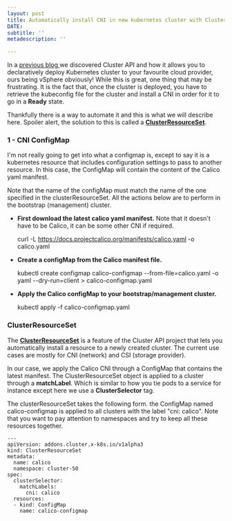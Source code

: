 ```yaml
---
layout: post
title: Automatically install CNI in new kubernetes cluster with Cluster API
DATE: 
subtitle: ''
metadescription: ''

---
```

In a [previous blog ](https://www.vxav.fr/2021-11-21-understanding-kubernetes-cluster-api-provider-vsphere-capv/)we discovered Cluster API and how it allows you to declaratively deploy Kubernetes cluster to your favourite cloud provider, ours being vSphere obviously! While this is great, one thing that may be frustrating. It is the fact that, once the cluster is deployed, you have to retrieve the kubeconfig file for the cluster and install a CNI in order for it to go in a **Ready** state. 

Thankfully there is a way to automate it and this is what we will describe here. Spoiler alert, the solution to this is called a [**ClusterResourceSet**](https://github.com/kubernetes-sigs/cluster-api/blob/main/docs/proposals/20200220-cluster-resource-set.md).

### 1 - CNI ConfigMap

I'm not really going to get into what a configmap is, except to say it is a kubernetes resource that includes configuration settings to pass to another resource. In this case, the ConfigMap will contain the content of the Calico yaml manifest. 

Note that the name of the configMap must match the name of the one specified in the clusterResourceSet. All the actions below are to perform in the bootstrap (management) cluster.

* **First download the latest calico yaml manifest.** Note that it doesn't have to be Calico, it can be some other CNI if required.

    curl -L https://docs.projectcalico.org/manifests/calico.yaml -o calico.yaml

* **Create a configMap from the Calico manifest file.**

    kubectl create configmap calico-configmap --from-file=calico.yaml -o yaml --dry-run=client > calico-configmap.yaml

* **Apply the Calico configMap to your bootstrap/management cluster.**

    kubectl apply -f calico-configmap.yaml

### ClusterResourceSet

The [**ClusterResourceSet**](https://github.com/kubernetes-sigs/cluster-api/blob/main/docs/proposals/20200220-cluster-resource-set.md) is a feature of the Cluster API project that lets you automatically install a resource to a newly created cluster. The current use cases are mostly for CNI (network) and CSI (storage provider). 

In our case, we apply the Calico CNI through a ConfigMap that contains the latest manifest. The ClusterResourceSet object is applied to a cluster through a **matchLabel**. Which is similar to how you tie pods to a service for instance except here we use a **ClusterSelector** tag.

The clusterResourceSet takes the following form. the ConfigMap named calico-configmap is applied to all clusters with the label "cni: calico". Note that you want to pay attention to namespaces and try to keep all these resources together.

    ---
    apiVersion: addons.cluster.x-k8s.io/v1alpha3
    kind: ClusterResourceSet
    metadata:
      name: calico
      namespace: cluster-50
    spec:
      clusterSelector:
        matchLabels:
          cni: calico 
      resources:
      - kind: ConfigMap
        name: calico-configmap
